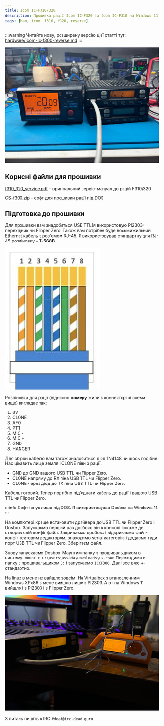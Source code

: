 ```yaml
---
title: Icom IC-F310/320
description: Прошивка рації Icom IC-F320 та Icom IC-F310 на Windows 11
tags: [ham, icom, f310, f320, reverse]
---
```


:::warning
Читайте нову, розширену версію цієї статті тут: [hardware/icom-ic-f300-reverse.md](/docs/hardware/icom-ic-f300-reverse)
:::

![Не вистачає потужності блока живлення](./img/1691399195_image.png)

## Корисні файли для прошивки

[f310_320_service.pdf](https://assada.dead.guru/storage/images/1691350338_f310_320_service.pdf) - оригінальний сервіс-мануал до рацій F310/320

[CS-f300.zip](https://assada.dead.guru/storage/images/1691350430_cs-_f300.zip) - софт для прошивки рації під DOS

## Підготовка до прошивки

Для прошивки вам знадобиться USB TTL(я використовую Pl2303) перехідник чи Flipper Zero. Також вам потрібен буде восьмижильний Ethernet кабель з роз'ємом RJ-45. Я використовував стандартну для RJ-45 розпіновку - **T-568B**.

![T-568B](./img/1691350719_image.png)

Розпіновка для рації (відносно **номеру** жили в коннекторі зі схеми вище) виглядає так:

1. 8V
2. CLONE
3. AFO
4. PTT
5. MIC -
6. MIC +
7. GND
8. HANGER

Для збірки кабелю вам також знадобиться діод 1N4148 чи щось подібне.
Нас цікавить лище земля і CLONE піни з рації.

* GND до GND вашого USB TTL чи Flipper Zero.
* CLONE напряму до RX піна USB TTL чи Flipper Zero.
* CLONE через діод до TX піна USB TTL чи Flipper Zero.

Кабель готовий. Тепер портібно під'єднати кабель до рації і вашого USB TTL чи Flipper Zero.

:::info
Софт існує лише під DOS. Я використовував Dosbox на Windows 11.
:::

На компютері краще встановити драйвера до USB TTL чи Flipper Zero і Dosbox. Запускаємо перший раз досбокс він в консолі покаже де створив свій конфіг файл. Закриваємо досбокс і відкриваємо файл-конфіг тектовим редактором, знаходимо serial категорію і додаємо туди порт USB TTL чи Flipper Zero. Зберігаєм файл.

Знову запускаємо Dosbox. Маунтим папку з прошивальщиком в систему. `mount G C:\Users\assada\Downloads\CS-F300`
Переходимо в папку з прошивальщиком `G:` і запускаємо `ICCF300`. Далі все вже +- стандартно.

На linux в мене не вайшло зовсім. На Virtualbox з втановленним Windows XPx86 в мене вийшло лише з Pl2303. А от на Windows 11 вийшло і з Pl2303 і з Flipper Zero.

![Flipper Zero USB UART](./img/1691399255_image.png)

З питань пишіть в IRC `#dead@irc.dead.guru`

